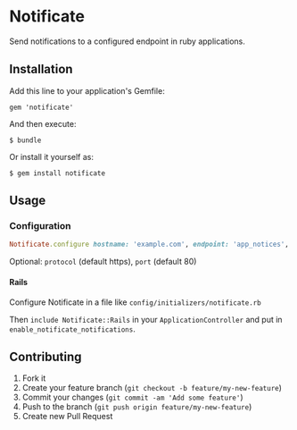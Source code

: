 # Notificate

Send notifications to a configured endpoint in ruby applications.

## Installation

Add this line to your application's Gemfile:

    gem 'notificate'

And then execute:

    $ bundle

Or install it yourself as:

    $ gem install notificate

## Usage

### Configuration

```ruby
Notificate.configure hostname: 'example.com', endpoint: 'app_notices', protocol: 'http', port: 1234
```

Optional: `protocol` (default https), `port` (default 80)

#### Rails

Configure Notificate in a file like `config/initializers/notificate.rb`

Then `include Notificate::Rails` in your `ApplicationController` and put in `enable_notificate_notifications`.

## Contributing

1. Fork it
2. Create your feature branch (`git checkout -b feature/my-new-feature`)
3. Commit your changes (`git commit -am 'Add some feature'`)
4. Push to the branch (`git push origin feature/my-new-feature`)
5. Create new Pull Request
